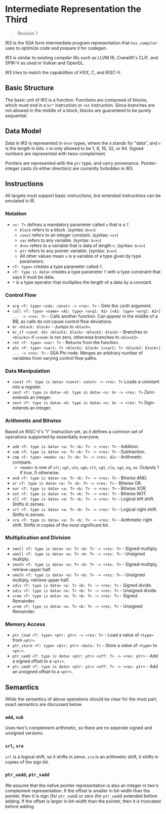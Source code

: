 # Intermediate Representation the Third

> Revision 1

IR3 is the SSA form intermediate program representation that `hxx_compiler` uses to optimize code
and prepare it for codegen.

IR3 is similar to existing compiler IRs such as LLVM IR, Cranelift's CLIF, and SPIR-V as used in Vulkan and OpenGL.

IR3 tries to match the capabilities of HXX, C, and RISC-V.

## Basic Structure

The basic unit of IR3 is a function. Functions are composed of blocks, which must end
in a `br*` instruction or `ret` instruction. Since branches are not allowed
in the middle of a block, blocks are guaranteed to be purely sequential.

## Data Model

Data in IR3 is represented in `d<n>` types, where the `d` stands for "data", and `n` is the length in
bits. `n` is only allowed to be 1, 8, 16, 32, or 64. Signed numbers are represented with twos-complement.

Pointers are represented with the `ptr` type, and carry provenance.
Pointer-integer casts (in either direction) are currently forbidden in IR3.

## Instructions

All targets must support basic instructions, but extended instructions can be emulated in IR.

### Notation

- `<x: T>` defines a mandatory parameter called `x` that is a `T`. 
  - `block` refers to a block. (syntax: `@<x>`)
  - `const` refers to an integer constant. (syntax: `<x>`)
  - `var` refers to any variable. (syntax: `$<x>`)
  - `d<n>` refers to a variable that is data of length `n`. (syntax: `$<x>`)
  - `ptr` refers to any pointer variable. (syntax: `$<x>`)
  - All other values mean `x` is a variable of a type given by type parameters.
- `<T: type>` creates a type parameter called `T`.
- `<T: type is data>` creates a type parameter `T` with a type constraint that says it must be data.
- `*` is a type operator that multiplies the length of a data by a constant.

### Control Flow

- `arg <T: type> <idx: const> -> <res: T>` - Gets the `idx`th argument.
- `call <T: type> <name> <A1: type> <arg1: A1> [<A2: type> <arg2: A2>] ... -> <res: T>` -
  Calls another function. Can appear in the middle of a BB, as calls do not cause control flow deviations.
- `br <block: block>` - Jumps to `<block>`.
- `br_if <cond: d1> <block1: block> <block2: block>` - Branches to `<block1>` if `<cond>` is not zero, otherwise branches to `<block2>`
- `ret <T: type> <var: T>` - Returns from the function.
- `phi <T: type> <var1: T> <block1: block> [<var2: T> <block2: block>] ... -> <res: T>` - SSA Phi node. Merges an arbitrary number of
  variables from varying control flow paths.

### Data Manipulation

- `const <T: type is data> <const: const> -> <res: T>` Loads a constant into a register.
- `zext <T: type is data> <U: type is data> <x: U> -> <res: T>` Zero-extends an integer.
- `sext <T: type is data> <U: type is data> <x: U> -> <res: T>` Sign-extends an integer.

### Arithmetic and Bitwise

Based on RISC-V's "I" instruction set, as it defines a common set of operations supported
by essentially everyone.

- `add <T: type is data> <a: T> <b: T> -> <res: T>` - Addition.
- `sub <T: type is data> <a: T> <b: T> -> <res: T>` - Subtraction.
- `cmp <T: type> <mode> <a: T> <b: T> -> <res: d1>` - Arithmetic compare.
  - `<mode>` is one of `ult`, `ugt`, `ule`, `uge`, `slt`, `sgt`, `sle`, `sge`, `eq`, `ne`. Outputs 1 if true, 0 otherwise.
- `and <T: type is data> <a: T> <b: T> -> <res: T>` - Bitwise AND.
- `or <T: type is data> <a: T> <b: T> -> <res: T>` - Bitwise OR.
- `xor <T: type is data> <a: T> <b: T> -> <res: T>` - Bitwise XOR.
- `not <T: type is data> <a: T> <b: T> -> <res: T>` - Bitwise NOT.
- `sll <T: type is data> <a: T> <b: T> -> <res: T>` - Logical left shift. Shifts in zeroes.
- `srl <T: type is data> <a: T> <b: T> -> <res: T>` - Logical right shift. Shifts in zeroes.
- `sra <T: type is data> <a: T> <b: T> -> <res: T>` - Arithmetic right shift. Shifts in copies of the most significant bit.

### Multiplication and Division

- `smull <T: type is data> <a: T> <b: T> -> <res: T>` - Signed multiply.
- `umull <T: type is data> <a: T> <b: T> -> <res: T>` - Unsigned multiply.
- `smulh <T: type is data> <a: T> <b: T> -> <res: T>` - Signed multiply, retrieve upper half.
- `umulh <T: type is data> <a: T> <b: T> -> <res: T>` - Unsigned multiply, retrieve upper half.
- `sdiv <T: type is data> <a: T> <b: T> -> <res: T>` - Signed divide.
- `udiv <T: type is data> <a: T> <b: T> -> <res: T>` - Unsigned divide.
- `srem <T: type is data> <a: T> <b: T> -> <res: T>` - Signed Remainder.
- `urem <T: type is data> <a: T> <b: T> -> <res: T>` - Unsigned Remainder.

### Memory Access

- `ptr_load <T: type> <ptr: ptr> -> <res: T>` - Load a value of `<type>` from `<ptr>`.
- `ptr_store <T: type> <ptr: ptr> <data: T>` - Store a value of `<type>` to `<ptr>`.
- `ptr_sadd <T: type is data> <ptr: ptr> <off: T> -> <res: ptr>` - Add a signed offset to a `<ptr>`.
- `ptr_uadd <T: type is data> <ptr: ptr> <off: T> -> <res: ptr>` - Add an unsigned offset to a `<ptr>`.

## Semantics

While the semantics of above operations should be clear for the most part, exact semantics are discussed below.

### `add`, `sub`

Uses two's complement arithmetic, so there are no seperate signed and unsigned versions.

### `srl`, `sra`

`srl` is a logical shift, so it shifts in zeros. `sra` is an arithmetic shift, it shifts in copies of the sign bit.

### `ptr_uadd`, `ptr_sadd`

We assume that the native pointer representation is also an integer in two's complement representation.
If the offset is smaller in bit-width than the pointer, then it is sign (for `ptr_sadd`) or zero (for `ptr_uadd`)
extended before adding. If the offset is larger in bit-width than the pointer, then it is truncated before adding.